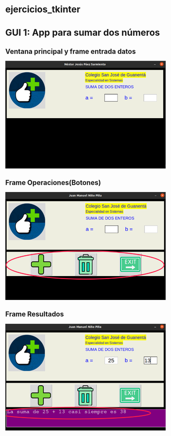 # ejercicios_tkinter

# GUI 1: App para sumar dos números

## Ventana principal y frame entrada datos

![ventana principal y frame entrada](gui_01/img/ventana_principal.png "Ventana principal y frame de entrada")

## Frame Operaciones(Botones)

![frame operaciones](gui_01/img/frame_operaciones.png "frame operaciones")


## Frame Resultados

![frame resultados](gui_01/img/frame_resultados.png "frame resultados")

